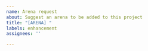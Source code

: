 ```yaml
---
name: Arena request
about: Suggest an arena to be added to this project
title: "[ARENA] "
labels: enhancement
assignees: ''

---
```



